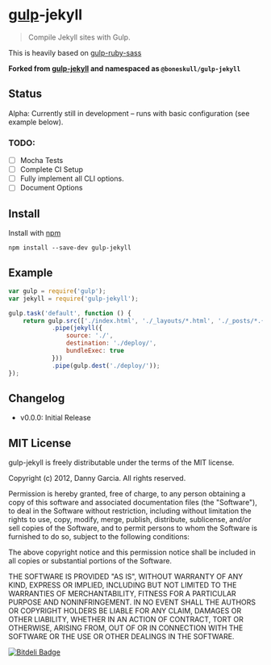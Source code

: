 # [gulp](https://github.com/wearefractal/gulp)-jekyll

> Compile Jekyll sites with Gulp.

This is heavily based on [gulp-ruby-sass](https://github.com/sindresorhus/gulp-ruby-sass)

**Forked from [gulp-jekyll](https://www.npmjs.com/package/gulp-jekyll) and namespaced as `@boneskull/gulp-jekyll`**

## Status

Alpha: Currently still in development – runs with basic configuration (see example below).

### TODO:

- [ ] Mocha Tests
- [ ] Complete CI Setup
- [ ] Fully implement all CLI options.
- [ ] Document Options

## Install

Install with [npm](https://npmjs.org/package/gulp-jekyll)

```
npm install --save-dev gulp-jekyll
```

## Example

```js
var gulp = require('gulp');
var jekyll = require('gulp-jekyll');

gulp.task('default', function () {
	return gulp.src(['./index.html', './_layouts/*.html', './_posts/*.{markdown,md}'])
			.pipe(jekyll({
				source: './',
				destination: './deploy/',
				bundleExec: true
			}))
			.pipe(gulp.dest('./deploy/'));
});
```
## Changelog

- v0.0.0: Initial Release

## MIT License

gulp-jekyll is freely distributable under the terms of the MIT license.

Copyright (c) 2012, Danny Garcia. All rights reserved.

Permission is hereby granted, free of charge, to any person obtaining a copy of this software and associated documentation
files (the "Software"), to deal in the Software without restriction, including without limitation the rights to use,
copy, modify, merge, publish, distribute, sublicense, and/or sell copies of the Software, and to permit persons to whom the Software is furnished to do so, subject to the following conditions:

The above copyright notice and this permission notice shall be included in all copies or substantial portions of the Software.

THE SOFTWARE IS PROVIDED "AS IS", WITHOUT WARRANTY OF ANY KIND, EXPRESS OR IMPLIED, INCLUDING BUT NOT LIMITED TO THE WARRANTIES OF MERCHANTABILITY, FITNESS FOR A PARTICULAR PURPOSE AND NONINFRINGEMENT. IN NO EVENT SHALL THE AUTHORS OR COPYRIGHT HOLDERS BE LIABLE FOR ANY CLAIM, DAMAGES OR OTHER LIABILITY, WHETHER IN AN ACTION OF CONTRACT, TORT OR OTHERWISE, ARISING FROM, OUT OF OR IN CONNECTION WITH THE SOFTWARE OR THE USE OR OTHER DEALINGS IN THE SOFTWARE.

[![Bitdeli Badge](https://d2weczhvl823v0.cloudfront.net/dannygarcia/gulp-jekyll/trend.png)](https://bitdeli.com/free "Bitdeli Badge")
